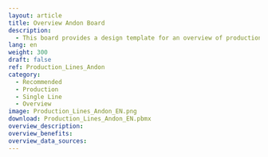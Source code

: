 ```yaml
---
layout: article
title: Overview Andon Board
description: 
  - This board provides a design template for an overview of production lines
lang: en
weight: 300
draft: false
ref: Production_Lines_Andon
category:
  - Recommended
  - Production
  - Single Line
  - Overview
image: Production_Lines_Andon_EN.png
download: Production_Lines_Andon_EN.pbmx
overview_description:
overview_benefits:
overview_data_sources:
---
```

